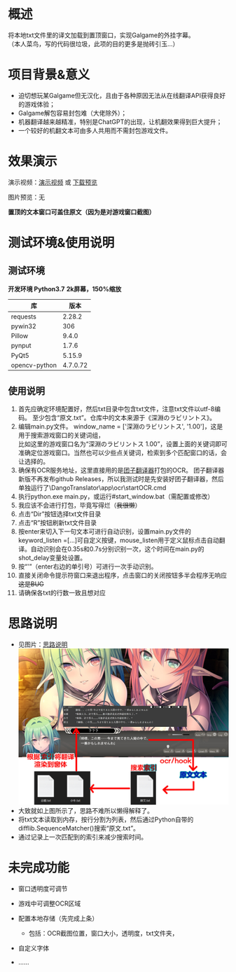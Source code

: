# 概述

将本地txt文件里的译文加载到置顶窗口，实现Galgame的外挂字幕。<br>
（本人菜鸟，写的代码很垃圾，此项的目的更多是抛砖引玉...）

# 项目背景&意义

* 迫切想玩某Galgame但无汉化，且由于各种原因无法从在线翻译API获得良好的游戏体验；
* Galgame解包容易封包难（大佬除外）；
* 机器翻译越来越精准，特别是ChatGPT的出现，让机翻效果得到巨大提升；
* 一个较好的机翻文本可由多人共用而不需封包游戏文件。

# 效果演示

演示视频：[演示视频](./dev-tool/演示视频.mp4) 或 [下载预览](https://p.inari.site/usr/237/644352595f3af.mp4)

图片预览：无

**置顶的文本窗口可盖住原文（因为是对游戏窗口截图）**

# 测试环境&使用说明

## **测试环境**

**开发环境 Python3.7**
**2k屏幕，150%缩放**

| 库            | 版本     |
| ------------- | -------- |
| requests      | 2.28.2   |
| pywin32       | 306      |
| Pillow        | 9.4.0    |
| pynput        | 1.7.6    |
| PyQt5         | 5.15.9   |
| opencv-python | 4.7.0.72 |

## 使用说明

1. 首先应确定环境配置好，然后txt目录中包含txt文件，注意txt文件以utf-8编码。
   至少包含“原文.txt”。仓库中的文本来源于《深淵のラビリントス》。
2. 编辑main.py文件。
   window_name = ['深淵のラビリントス', '1.00']，这是用于搜索游戏窗口的关键词组，<br>比如这里的游戏窗口名为“深淵のラビリントス  1.00”，设置上面的关键词即可准确定位游戏窗口。当然也可以少些点关键词，检索到多个匹配窗口的话，会让选择的。
3. 确保有OCR服务地址，这里直接用的是[团子翻译器](https://translator.dango.cloud/)打包的OCR。
   团子翻译器新版不再发布github Releases，所以我测试时是先安装好团子翻译器，然后单独运行了\DangoTranslator\app\ocr\startOCR.cmd
4. 执行python.exe main.py，或运行#start_window.bat（需配置或修改）
5. 我应该不会进行打包，毕竟写得烂（~~我很懒~~）
6. 点击“Dir”按钮选择txt文件目录
7. 点击“R”按钮刷新txt文件目录
8. 按enter来切入下一句文本可进行自动识别，设置main.py文件的keyword_listen =[...]可自定义按键，mouse_listen用于定义鼠标点击自动翻译。自动识别会在0.35s和0.7s分别识别一次，这个时间在main.py的shot_delay变量处设置。
9. 按“'”（enter右边的单引号）可进行一次手动识别。
10. 直接关闭命令提示符窗口来退出程序，点击窗口的关闭按钮多半会程序无响应~~这是BUG~~
11. 请确保各txt的行数一致且想对应

# 思路说明

* 见图片：[思路说明](./dev-tool/思路说明.jpg)
  ![image](https://raw.githubusercontent.com/zfy2299/Gal-Sub/main/dev-tool/%E6%80%9D%E8%B7%AF%E8%AF%B4%E6%98%8E.jpg)
* 大致就如上图所示了，思路不难所以懒得解释了。
* 将txt文本读取到内存，按行分割为列表，然后通过Python自带的difflib.SequenceMatcher()搜索“原文.txt”。
* 通过记录上一次匹配到的索引来减少搜索时间。

# 未完成功能

* 窗口透明度可调节
* 游戏中可调整OCR区域
* 配置本地存储（先完成上条）
  
  * 包括：OCR截图位置，窗口大小，透明度，txt文件夹，
* 自定义字体
* ……
